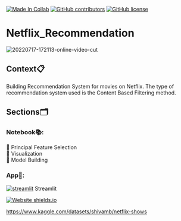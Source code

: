 [![Made In Collab](https://colab.research.google.com/assets/colab-badge.svg)](https://colab.research.google.com/github/Davidsonity/Netflix_Recommendation/blob/main/NoteBook/Netflix_Recommendation_Engine.ipynb)
[![GitHub contributors](https://img.shields.io/github/contributors/Davidsonity/Netflix_Recommendation.svg)](https://GitHub.com/Davidsonity/Netflix_Recommendation/graphs/contributors/)
[![GitHub license](https://img.shields.io/github/license/Davidsonity/Zomato.svg)](https://github.com/Davidsonity/Netflix_Recommendation/blob/master/LICENSE)
# Netflix_Recommendation

![20220717-172113-online-video-cut](https://user-images.githubusercontent.com/96771321/179416882-1c3901ed-d72e-4e85-9846-83c5368e1003.gif)


## Context📋
Building Recommendation System for movies on Netflix. The type of recommendation system used is the Content Based Filtering method. 

## Sections🗂️
### Notebook📚: 
📓 Principal Feature Selection\
📓 Visualization \
📓 Model Building
### App📱:
[![streamlit](https://docs.streamlit.io/logo.svg)](https://streamlit.io/) Streamlit  

[![Website shields.io](https://img.shields.io/website-up-down-green-red/http/shields.io.svg)](https://davidsonity-netflix-recommendation-app-gopbme.streamlitapp.com/)

https://www.kaggle.com/datasets/shivamb/netflix-shows